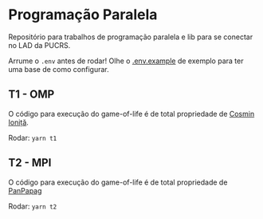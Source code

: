 # Programação Paralela

Repositório para trabalhos de programação paralela e lib para se conectar no LAD da PUCRS.

Arrume o `.env` antes de rodar! Olhe o [.env.example](.env.example) de exemplo para ter uma base de como configurar.

## T1 - OMP

O código para execução do game-of-life é de total propriedade de [Cosmin Ioniță](https://github.com/cosmin-ionita/OpenMP-Game-Of-Life).

Rodar: `yarn t1`

## T2 - MPI

O código para execução do game-of-life é de total propriedade de [PanPapag](https://github.com/PanPapag/Game-Of-Life)

Rodar: `yarn t2`
